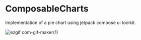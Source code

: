 # ComposableCharts
 Implementation of a pie chart using jetpack compose ui toolkit.
 
 ![ezgif com-gif-maker(1)](https://user-images.githubusercontent.com/16316615/128988848-d7a34c74-9ee7-40b6-8112-34b96b70f22e.gif)

